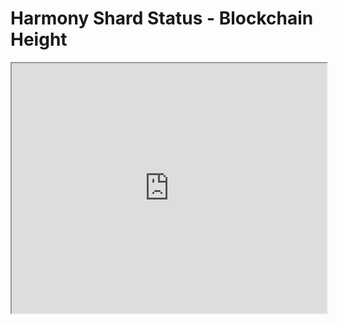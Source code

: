 # Harmony Shard Status - Blockchain Height

<html>
<iframe src="https://harmony.one/status" width="100%" height=400></iframe>
</html>